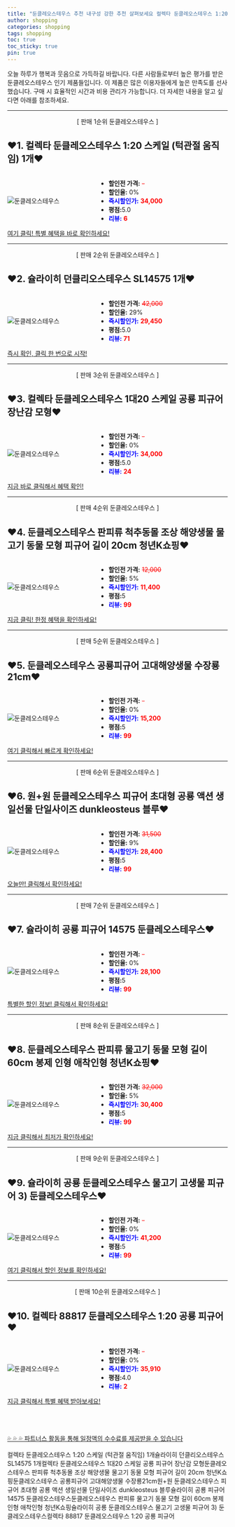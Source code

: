 ```yaml
---
title: "둔클레오스테우스 추천 내구성 강한 추천 살펴보세요 컬렉타 둔클레오스테우스 1:20 스케일 (턱관절"
author: shopping
categories: shopping
tags: shopping
toc: true
toc_sticky: true
pin: true
---
```

오늘 하루가 행복과 웃음으로 가득하길 바랍니다. 다른 사람들로부터 높은 평가를 받은 둔클레오스테우스 인기 제품들입니다. 이 제품은 많은 이용자들에게 높은 만족도를 선사했습니다. 구매 시 효율적인 시간과 비용 관리가 가능합니다. 더 자세한 내용을 알고 싶다면 아래를 참조하세요.

---
<p class="toplist" style="margin: 0 auto; display: block; width: fit-content;">[ 판매 1순위 둔클레오스테우스 ]</p>

<h2><strong>❤️1. 컬렉타 둔클레오스테우스 1:20 스케일 (턱관절 움직임) 1개❤️</strong></h2>

<div style="display: flex; align-items: center;">
    <div style="flex: 0.4;">
        <img src="https://thumbnail10.coupangcdn.com/thumbnails/remote/230x230ex/image/vendor_inventory/acdf/c5d20549d4d15d9aaf41aff5640fa2c36cc1d490dbda9b9c116c1e087aa3.jpg" alt="둔클레오스테우스" style="max-width: 100%;">
    </div>
    <div style="flex: 0.6; margin-left: 10px;">
        <ul>
            <li><strong>할인전 가격:</strong> <del style="color: red;">-</del></li>
            <li><strong>할인율:</strong> 0%</li>
            <li><span style='color:blue'><strong>즉시할인가:</strong></span> <span style='color:red'><strong>34,000</strong></span></li>
            <li><strong>평점:</strong>5.0</li>
            <li><span style='color:blue'><strong>리뷰:</strong></span> <span style='color:red'><strong>6</strong></span></li>
        </ul>
    </div>
</div>
<div class="center">
    <a href="https://selin100587001.github.io?lptag=AF9450613&subid=githubio&pageKey=6451133293&traceid=V0-153&itemId=14006261420&vendorItemId=90259740386" class="myButton">
        여기 클릭! 특별 혜택을 바로 확인하세요!
    </a>
</div>


---
<p class="toplist" style="margin: 0 auto; display: block; width: fit-content;">[ 판매 2순위 둔클레오스테우스 ]</p>

<h2><strong>❤️2. 슐라이히 던클리오스테우스 SL14575 1개❤️</strong></h2>

<div style="display: flex; align-items: center;">
    <div style="flex: 0.4;">
        <img src="https://thumbnail7.coupangcdn.com/thumbnails/remote/230x230ex/image/vendor_inventory/245e/e28f493ef5b83d34be30b2b632b2d86c4173157d4b8516b76066c2e0e9a6.JPG" alt="둔클레오스테우스" style="max-width: 100%;">
    </div>
    <div style="flex: 0.6; margin-left: 10px;">
        <ul>
            <li><strong>할인전 가격:</strong> <del style="color: red;">42,000</del></li>
            <li><strong>할인율:</strong> 29%</li>
            <li><span style='color:blue'><strong>즉시할인가:</strong></span> <span style='color:red'><strong>29,450</strong></span></li>
            <li><strong>평점:</strong>5.0</li>
            <li><span style='color:blue'><strong>리뷰:</strong></span> <span style='color:red'><strong>71</strong></span></li>
        </ul>
    </div>
</div>
<div class="center">
    <a href="https://selin100587001.github.io?lptag=AF9450613&subid=githubio&pageKey=22897047&traceid=V0-153&itemId=88895805&vendorItemId=90622037072" class="myButton">
        즉시 확인, 클릭 한 번으로 시작!
    </a>
</div>


---
<p class="toplist" style="margin: 0 auto; display: block; width: fit-content;">[ 판매 3순위 둔클레오스테우스 ]</p>

<h2><strong>❤️3. 컬렉타 둔클레오스테우스 1대20 스케일 공룡 피규어 장난감 모형❤️</strong></h2>

<div style="display: flex; align-items: center;">
    <div style="flex: 0.4;">
        <img src="https://thumbnail10.coupangcdn.com/thumbnails/remote/230x230ex/image/vendor_inventory/images/2018/05/28/15/4/488da5b9-90de-40e6-b421-1e52947a114e.jpg" alt="둔클레오스테우스" style="max-width: 100%;">
    </div>
    <div style="flex: 0.6; margin-left: 10px;">
        <ul>
            <li><strong>할인전 가격:</strong> <del style="color: red;">-</del></li>
            <li><strong>할인율:</strong> 0%</li>
            <li><span style='color:blue'><strong>즉시할인가:</strong></span> <span style='color:red'><strong>34,000</strong></span></li>
            <li><strong>평점:</strong>5.0</li>
            <li><span style='color:blue'><strong>리뷰:</strong></span> <span style='color:red'><strong>24</strong></span></li>
        </ul>
    </div>
</div>
<div class="center">
    <a href="https://selin100587001.github.io?lptag=AF9450613&subid=githubio&pageKey=102585612&traceid=V0-153&itemId=312508931&vendorItemId=3725087784" class="myButton">
        지금 바로 클릭해서 혜택 확인!
    </a>
</div>


---
<p class="toplist" style="margin: 0 auto; display: block; width: fit-content;">[ 판매 4순위 둔클레오스테우스 ]</p>

<h2><strong>❤️4. 둔클레오스테우스 판피류 척추동몰 조상 해양생물 물고기 동물 모형 피규어 길이 20cm 청년K쇼핑❤️</strong></h2>

<div style="display: flex; align-items: center;">
    <div style="flex: 0.4;">
        <img src="https://thumbnail9.coupangcdn.com/thumbnails/remote/230x230ex/image/vendor_inventory/d716/d8fc104c4cff44ab58a70e825abdc4bcdcc77a5a3004c023f07c7052e58f.jpg" alt="둔클레오스테우스" style="max-width: 100%;">
    </div>
    <div style="flex: 0.6; margin-left: 10px;">
        <ul>
            <li><strong>할인전 가격:</strong> <del style="color: red;">12,000</del></li>
            <li><strong>할인율:</strong> 5%</li>
            <li><span style='color:blue'><strong>즉시할인가:</strong></span> <span style='color:red'><strong>11,400</strong></span></li>
            <li><strong>평점:</strong>5</li>
            <li><span style='color:blue'><strong>리뷰:</strong></span> <span style='color:red'><strong>99</strong></span></li>
        </ul>
    </div>
</div>
<div class="center">
    <a href="https://selin100587001.github.io?lptag=AF9450613&subid=githubio&pageKey=8195359697&traceid=V0-153&itemId=23468492366&vendorItemId=90495054137" class="myButton">
        지금 클릭! 한정 혜택을 확인하세요!
    </a>
</div>


---
<p class="toplist" style="margin: 0 auto; display: block; width: fit-content;">[ 판매 5순위 둔클레오스테우스 ]</p>

<h2><strong>❤️5. 둔클레오스테우스 공룡피규어 고대해양생물 수장룡21cm❤️</strong></h2>

<div style="display: flex; align-items: center;">
    <div style="flex: 0.4;">
        <img src="https://thumbnail9.coupangcdn.com/thumbnails/remote/230x230ex/image/vendor_inventory/0c6e/223a3c81905def8fae2a68cd348c58d814490213b87cea0f7c593f358909.jpg" alt="둔클레오스테우스" style="max-width: 100%;">
    </div>
    <div style="flex: 0.6; margin-left: 10px;">
        <ul>
            <li><strong>할인전 가격:</strong> <del style="color: red;">-</del></li>
            <li><strong>할인율:</strong> 0%</li>
            <li><span style='color:blue'><strong>즉시할인가:</strong></span> <span style='color:red'><strong>15,200</strong></span></li>
            <li><strong>평점:</strong>5</li>
            <li><span style='color:blue'><strong>리뷰:</strong></span> <span style='color:red'><strong>99</strong></span></li>
        </ul>
    </div>
</div>
<div class="center">
    <a href="https://selin100587001.github.io?lptag=AF9450613&subid=githubio&pageKey=7828804312&traceid=V0-153&itemId=21286184442&vendorItemId=88346147141" class="myButton">
        여기 클릭해서 빠르게 확인하세요!
    </a>
</div>


---
<p class="toplist" style="margin: 0 auto; display: block; width: fit-content;">[ 판매 6순위 둔클레오스테우스 ]</p>

<h2><strong>❤️6. 원+원 둔클레오스테우스 피규어 초대형 공룡 액션 생일선물 단일사이즈 dunkleosteus 블루❤️</strong></h2>

<div style="display: flex; align-items: center;">
    <div style="flex: 0.4;">
        <img src="https://thumbnail10.coupangcdn.com/thumbnails/remote/230x230ex/image/vendor_inventory/e028/11923abff4b93551e249cd96e2413405e26bbd4b28f866f3d9042e76c668.jpg" alt="둔클레오스테우스" style="max-width: 100%;">
    </div>
    <div style="flex: 0.6; margin-left: 10px;">
        <ul>
            <li><strong>할인전 가격:</strong> <del style="color: red;">31,500</del></li>
            <li><strong>할인율:</strong> 9%</li>
            <li><span style='color:blue'><strong>즉시할인가:</strong></span> <span style='color:red'><strong>28,400</strong></span></li>
            <li><strong>평점:</strong>5</li>
            <li><span style='color:blue'><strong>리뷰:</strong></span> <span style='color:red'><strong>99</strong></span></li>
        </ul>
    </div>
</div>
<div class="center">
    <a href="https://selin100587001.github.io?lptag=AF9450613&subid=githubio&pageKey=6582354043&traceid=V0-153&itemId=14817943203&vendorItemId=82057531951" class="myButton">
        오늘만! 클릭해서 확인하세요!
    </a>
</div>


---
<p class="toplist" style="margin: 0 auto; display: block; width: fit-content;">[ 판매 7순위 둔클레오스테우스 ]</p>

<h2><strong>❤️7. 슐라이히 공룡 피규어 14575 둔클레오스테우스❤️</strong></h2>

<div style="display: flex; align-items: center;">
    <div style="flex: 0.4;">
        <img src="https://thumbnail6.coupangcdn.com/thumbnails/remote/230x230ex/image/vendor_inventory/ad0a/a474fd7ddb6ea14fbcedcbf21b6bcb68ff2192965025b9529f9c2e7a11a2.jpg" alt="둔클레오스테우스" style="max-width: 100%;">
    </div>
    <div style="flex: 0.6; margin-left: 10px;">
        <ul>
            <li><strong>할인전 가격:</strong> <del style="color: red;">-</del></li>
            <li><strong>할인율:</strong> 0%</li>
            <li><span style='color:blue'><strong>즉시할인가:</strong></span> <span style='color:red'><strong>28,100</strong></span></li>
            <li><strong>평점:</strong>5</li>
            <li><span style='color:blue'><strong>리뷰:</strong></span> <span style='color:red'><strong>99</strong></span></li>
        </ul>
    </div>
</div>
<div class="center">
    <a href="https://selin100587001.github.io?lptag=AF9450613&subid=githubio&pageKey=7787526547&traceid=V0-153&itemId=21061239568&vendorItemId=88123567200" class="myButton">
        특별한 할인 정보! 클릭해서 확인하세요!
    </a>
</div>


---
<p class="toplist" style="margin: 0 auto; display: block; width: fit-content;">[ 판매 8순위 둔클레오스테우스 ]</p>

<h2><strong>❤️8. 둔클레오스테우스 판피류 물고기 동물 모형 길이 60cm 봉제 인형 애착인형 청년K쇼핑❤️</strong></h2>

<div style="display: flex; align-items: center;">
    <div style="flex: 0.4;">
        <img src="https://thumbnail6.coupangcdn.com/thumbnails/remote/230x230ex/image/vendor_inventory/7fcf/7fea19720df92240a5b38e202353527c57a2e6c9083fc2198ee3dad9bc07.jpg" alt="둔클레오스테우스" style="max-width: 100%;">
    </div>
    <div style="flex: 0.6; margin-left: 10px;">
        <ul>
            <li><strong>할인전 가격:</strong> <del style="color: red;">32,000</del></li>
            <li><strong>할인율:</strong> 5%</li>
            <li><span style='color:blue'><strong>즉시할인가:</strong></span> <span style='color:red'><strong>30,400</strong></span></li>
            <li><strong>평점:</strong>5</li>
            <li><span style='color:blue'><strong>리뷰:</strong></span> <span style='color:red'><strong>99</strong></span></li>
        </ul>
    </div>
</div>
<div class="center">
    <a href="https://selin100587001.github.io?lptag=AF9450613&subid=githubio&pageKey=8195397523&traceid=V0-153&itemId=23468646160&vendorItemId=90495205773" class="myButton">
        지금 클릭해서 최저가 확인하세요!
    </a>
</div>


---
<p class="toplist" style="margin: 0 auto; display: block; width: fit-content;">[ 판매 9순위 둔클레오스테우스 ]</p>

<h2><strong>❤️9. 슐라이히 공룡 둔클레오스테우스 물고기 고생물 피규어 3) 둔클레오스테우스❤️</strong></h2>

<div style="display: flex; align-items: center;">
    <div style="flex: 0.4;">
        <img src="https://thumbnail10.coupangcdn.com/thumbnails/remote/230x230ex/image/vendor_inventory/62e2/c1313c5dbca2cd731f559e64b044b3c3c663fa6d722a0fc7d375066f3160.jpg" alt="둔클레오스테우스" style="max-width: 100%;">
    </div>
    <div style="flex: 0.6; margin-left: 10px;">
        <ul>
            <li><strong>할인전 가격:</strong> <del style="color: red;">-</del></li>
            <li><strong>할인율:</strong> 0%</li>
            <li><span style='color:blue'><strong>즉시할인가:</strong></span> <span style='color:red'><strong>41,200</strong></span></li>
            <li><strong>평점:</strong>5</li>
            <li><span style='color:blue'><strong>리뷰:</strong></span> <span style='color:red'><strong>99</strong></span></li>
        </ul>
    </div>
</div>
<div class="center">
    <a href="https://selin100587001.github.io?lptag=AF9450613&subid=githubio&pageKey=7786317228&traceid=V0-153&itemId=21055098741&vendorItemId=88117528918" class="myButton">
        여기 클릭해서 할인 정보를 확인하세요!
    </a>
</div>


---
<p class="toplist" style="margin: 0 auto; display: block; width: fit-content;">[ 판매 10순위 둔클레오스테우스 ]</p>

<h2><strong>❤️10. 컬렉타 88817 둔클레오스테우스 1ː20 공룡 피규어❤️</strong></h2>

<div style="display: flex; align-items: center;">
    <div style="flex: 0.4;">
        <img src="https://thumbnail7.coupangcdn.com/thumbnails/remote/230x230ex/image/vendor_inventory/8507/2bd97c60a9c31747084b15332279d30cf8cb38dd353dfda6c2a8be4915e4.jpg" alt="둔클레오스테우스" style="max-width: 100%;">
    </div>
    <div style="flex: 0.6; margin-left: 10px;">
        <ul>
            <li><strong>할인전 가격:</strong> <del style="color: red;">-</del></li>
            <li><strong>할인율:</strong> 0%</li>
            <li><span style='color:blue'><strong>즉시할인가:</strong></span> <span style='color:red'><strong>35,910</strong></span></li>
            <li><strong>평점:</strong>4.0</li>
            <li><span style='color:blue'><strong>리뷰:</strong></span> <span style='color:red'><strong>2</strong></span></li>
        </ul>
    </div>
</div>
<div class="center">
    <a href="https://selin100587001.github.io?lptag=AF9450613&subid=githubio&pageKey=243698884&traceid=V0-153&itemId=773417477&vendorItemId=4953670794" class="myButton">
        지금 클릭해서 특별 혜택 받아보세요!
    </a>
</div>

<br><br><br>[💦 💦 💦 파트너스 활동을 통해 일정액의 수수료를 제공받을 수 있습니다](https://link.coupang.com/a/bcpT2c)<br><br>컬렉타 둔클레오스테우스 1:20 스케일 (턱관절 움직임) 1개슐라이히 던클리오스테우스 SL14575 1개컬렉타 둔클레오스테우스 1대20 스케일 공룡 피규어 장난감 모형둔클레오스테우스 판피류 척추동몰 조상 해양생물 물고기 동물 모형 피규어 길이 20cm 청년K쇼핑둔클레오스테우스 공룡피규어 고대해양생물 수장룡21cm원+원 둔클레오스테우스 피규어 초대형 공룡 액션 생일선물 단일사이즈 dunkleosteus 블루슐라이히 공룡 피규어 14575 둔클레오스테우스둔클레오스테우스 판피류 물고기 동물 모형 길이 60cm 봉제 인형 애착인형 청년K쇼핑슐라이히 공룡 둔클레오스테우스 물고기 고생물 피규어 3) 둔클레오스테우스컬렉타 88817 둔클레오스테우스 1ː20 공룡 피규어